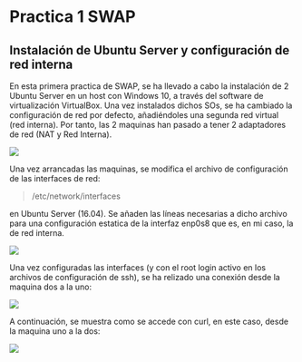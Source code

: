 # Practica 1 SWAP## Instalación de Ubuntu Server y configuración de red internaEn esta primera practica de SWAP, se ha llevado a cabo la instalación de 2 Ubuntu Server en un host con Windows 10, a través del software de virtualización VirtualBox. Una vez instalados dichos SOs, se ha cambiado la configuración de red por defecto, añadiéndoles una segunda red virtual (red interna). Por tanto, las 2 maquinas han pasado a tener 2 adaptadores de red (NAT y Red Interna).![](https://github.com/nachop97m/SWAP1718/practica1/1_RedInterna.png)Una vez arrancadas las maquinas, se modifica el archivo de configuración de las interfaces de red: >/etc/network/interfacesen Ubuntu Server (16.04). Se añaden las líneas necesarias a dicho archivo para una configuración estatica de la interfaz enp0s8 que es, en mi caso, la de red interna.![](https://github.com/nachop97m/SWAP1718/practica1/2_interfaces.png)Una vez configuradas las interfaces (y con el root login activo en los archivos de configuración de ssh), se ha relizado una conexión desde la maquina dos a la uno:![](https://github.com/nachop97m/SWAP1718/practica1/3_ssh.png)A continuación, se muestra como se accede con curl, en este caso, desde la maquina uno a la dos:![](https://github.com/nachop97m/SWAP1718/practica1/4_curl.png)